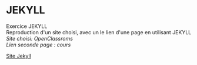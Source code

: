 # JEKYLL
Exercice JEKYLL<br>
Reproduction d'un site choisi, avec un le lien d'une page en utilisant JEKYLL<br>
<em>Site choisi: OpenClassroms<br>
Lien seconde page : cours<br></em>

[Site Jekyll](https://oceanerft.github.io/JEKYLL/.)
